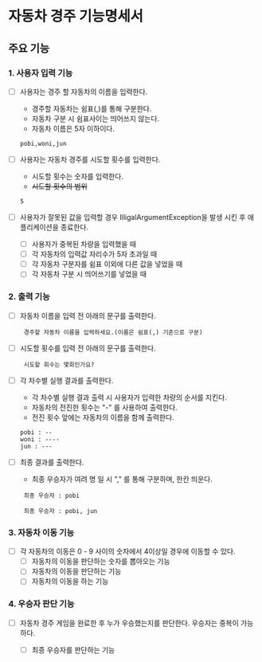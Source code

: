 # 자동차 경주 기능명세서

## 주요 기능

### 1. 사용자 입력 기능

  - [ ] 사용자는 경주 할 자동차의 이름을 입력한다.
    -  경주할 자동차는 쉼표(,)를 통해 구분한다.
    -  자동차 구분 시 쉼표사이는 띄어쓰지 않는다.
    -  자동차 이름은 5자 이하이다.
    ```
    pobi,woni,jun
    ```
  
  - [ ] 사용자는 자동차 경주를 시도할 횟수를 입력한다.
    - 시도할 횟수는 숫자를 입력한다.
    - ~~시도할 횟수의 범위~~
    ```
    5
    ```
  -[ ] 사용자가 잘못된 값을 입력할 경우 IlligalArgumentException을 발생 시킨 후 애플리케이션을 종료한다.
    - [ ] 사용자가 중복된 차량을 입력했을 때
    - [ ] 각 자동차의 입력값 자리수가 5자 초과일 때
    - [ ] 각 자동차 구분자를 쉼표 이외에 다른 값을 넣었을 때
    - [ ] 각 자동차 구분 시 띄어쓰기를 넣었을 때

### 2. 출력 기능

 - [ ] 자동차 이름을 입력 전 아래의 문구를 출력한다.
   ```
    경주할 자동차 이름을 입력하세요.(이름은 쉼표(,) 기준으로 구분)
    ```
- [ ] 시도할 횟수를 입력 전 아래의 문구를 출력한다.
   ```
    시도할 회수는 몇회인가요?
    ```

 - [ ] 각 차수별 실행 결과를 출력한다.
    - 각 차수별 실행 결과 출력 시 사용자가 입력한 차량의 순서를 지킨다.  
   - 자동차의 전진한 횟수는 "-" 를 사용하여 출력한다.
   - 전진 횟수 앞에는 자동차의 이름을 함께 출력한다.
    ```
    pobi : --
    woni : ----
    jun : ---
    ```
 - [ ] 최종 결과를 출력한다.
   -  최종 우승자가 여려 명 일 시 "," 를 통해 구분하며, 한칸 띄운다.
   ```
    최종 우승자 : pobi
   ```
   ```
    최종 우승자 : pobi, jun
   ```

### 3. 자동차 이동 기능
- [ ] 각 자동차의 이동은 0 - 9 사이의 숫자에서 4이상일 경우에 이동할 수 있다.
  - [ ] 자동차의 이동을 판단하는 숫자를 뽑아오는 기능
  - [ ] 자동차의 이동을 판단하는 기능
  - [ ] 자동차의 이동을 하는 기능

### 4. 우승자 판단 기능
- [ ] 자동차 경주 게임을 완료한 후 누가 우승했는지를 판단한다. 우승자는 중복이 가능하다.
  - [ ] 최종 우승자를 판단하는 기능


